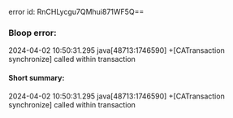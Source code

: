 error id: RnCHLycgu7QMhui871WF5Q==
### Bloop error:

2024-04-02 10:50:31.295 java[48713:1746590] +[CATransaction synchronize] called within transaction
#### Short summary: 

2024-04-02 10:50:31.295 java[48713:1746590] +[CATransaction synchronize] called within transaction